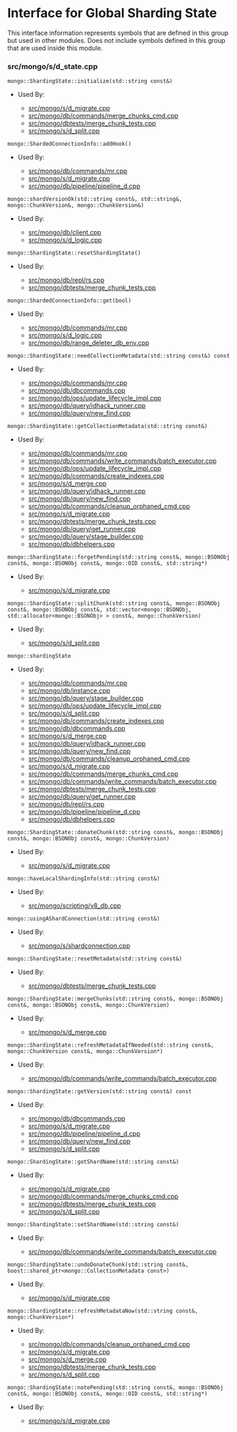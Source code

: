 
# Interface for Global Sharding State
This interface information represents symbols that are defined in this group but used in other modules.  Does not include symbols defined in this group that are used inside this module.

### src/mongo/s/d\_state.cpp

<div></div>

    mongo::ShardingState::initialize(std::string const&)

- Used By:

    - [src/mongo/s/d\_migrate.cpp](../../../../sharding/chunk\_management)
    - [src/mongo/db/commands/merge\_chunks\_cmd.cpp](../../../../sharding/chunk\_management)
    - [src/mongo/dbtests/merge\_chunk\_tests.cpp](../../../../sharding/chunk\_management)
    - [src/mongo/s/d\_split.cpp](../../../../sharding/chunk\_management)

<div></div>

    mongo::ShardedConnectionInfo::addHook()

- Used By:

    - [src/mongo/db/commands/mr.cpp](../../../../query\_and\_operation\_handling/database\_commands)
    - [src/mongo/s/d\_migrate.cpp](../../../../sharding/chunk\_management)
    - [src/mongo/db/pipeline/pipeline\_d.cpp](../../../../core\_query\_system/aggregation\_framework)

<div></div>

    mongo::shardVersionOk(std::string const&, std::string&, mongo::ChunkVersion&, mongo::ChunkVersion&)

- Used By:

    - [src/mongo/db/client.cpp](../../../../query\_and\_operation\_handling/client\_and\_operation\_tracking)
    - [src/mongo/s/d\_logic.cpp](../../../../sharding/writeback\_listener)

<div></div>

    mongo::ShardingState::resetShardingState()

- Used By:

    - [src/mongo/db/repl/rs.cpp](../../../../replication/replica\_set\_state)
    - [src/mongo/dbtests/merge\_chunk\_tests.cpp](../../../../sharding/chunk\_management)

<div></div>

    mongo::ShardedConnectionInfo::get(bool)

- Used By:

    - [src/mongo/db/commands/mr.cpp](../../../../query\_and\_operation\_handling/database\_commands)
    - [src/mongo/s/d\_logic.cpp](../../../../sharding/writeback\_listener)
    - [src/mongo/db/range\_deleter\_db\_env.cpp](../../../../sharding/chunk\_management)

<div></div>

    mongo::ShardingState::needCollectionMetadata(std::string const&) const

- Used By:

    - [src/mongo/db/commands/mr.cpp](../../../../query\_and\_operation\_handling/database\_commands)
    - [src/mongo/db/dbcommands.cpp](../../../../query\_and\_operation\_handling/database\_commands)
    - [src/mongo/db/ops/update\_lifecycle\_impl.cpp](../../../../core\_query\_system/update\_system)
    - [src/mongo/db/query/idhack\_runner.cpp](../../../../core\_query\_system/query\_execution)
    - [src/mongo/db/query/new\_find.cpp](../../../../core\_query\_system/query\_system\_entry\_points)

<div></div>

    mongo::ShardingState::getCollectionMetadata(std::string const&)

- Used By:

    - [src/mongo/db/commands/mr.cpp](../../../../query\_and\_operation\_handling/database\_commands)
    - [src/mongo/db/commands/write\_commands/batch\_executor.cpp](../../../../network/write\_commands)
    - [src/mongo/db/ops/update\_lifecycle\_impl.cpp](../../../../core\_query\_system/update\_system)
    - [src/mongo/db/commands/create\_indexes.cpp](../../../../query\_and\_operation\_handling/database\_commands)
    - [src/mongo/s/d\_merge.cpp](../../../../sharding/chunk\_management)
    - [src/mongo/db/query/idhack\_runner.cpp](../../../../core\_query\_system/query\_execution)
    - [src/mongo/db/query/new\_find.cpp](../../../../core\_query\_system/query\_system\_entry\_points)
    - [src/mongo/db/commands/cleanup\_orphaned\_cmd.cpp](../../../../query\_and\_operation\_handling/database\_commands)
    - [src/mongo/s/d\_migrate.cpp](../../../../sharding/chunk\_management)
    - [src/mongo/dbtests/merge\_chunk\_tests.cpp](../../../../sharding/chunk\_management)
    - [src/mongo/db/query/get\_runner.cpp](../../../../core\_query\_system/query\_planner)
    - [src/mongo/db/query/stage\_builder.cpp](../../../../core\_query\_system/query\_execution)
    - [src/mongo/db/dbhelpers.cpp](../../../../query\_and\_operation\_handling/client\_and\_operation\_tracking)

<div></div>

    mongo::ShardingState::forgetPending(std::string const&, mongo::BSONObj const&, mongo::BSONObj const&, mongo::OID const&, std::string*)

- Used By:

    - [src/mongo/s/d\_migrate.cpp](../../../../sharding/chunk\_management)

<div></div>

    mongo::ShardingState::splitChunk(std::string const&, mongo::BSONObj const&, mongo::BSONObj const&, std::vector<mongo::BSONObj, std::allocator<mongo::BSONObj> > const&, mongo::ChunkVersion)

- Used By:

    - [src/mongo/s/d\_split.cpp](../../../../sharding/chunk\_management)

<div></div>

    mongo::shardingState

- Used By:

    - [src/mongo/db/commands/mr.cpp](../../../../query\_and\_operation\_handling/database\_commands)
    - [src/mongo/db/instance.cpp](../../../../storage/storage\_layer\_structure)
    - [src/mongo/db/query/stage\_builder.cpp](../../../../core\_query\_system/query\_execution)
    - [src/mongo/db/ops/update\_lifecycle\_impl.cpp](../../../../core\_query\_system/update\_system)
    - [src/mongo/s/d\_split.cpp](../../../../sharding/chunk\_management)
    - [src/mongo/db/commands/create\_indexes.cpp](../../../../query\_and\_operation\_handling/database\_commands)
    - [src/mongo/db/dbcommands.cpp](../../../../query\_and\_operation\_handling/database\_commands)
    - [src/mongo/s/d\_merge.cpp](../../../../sharding/chunk\_management)
    - [src/mongo/db/query/idhack\_runner.cpp](../../../../core\_query\_system/query\_execution)
    - [src/mongo/db/query/new\_find.cpp](../../../../core\_query\_system/query\_system\_entry\_points)
    - [src/mongo/db/commands/cleanup\_orphaned\_cmd.cpp](../../../../query\_and\_operation\_handling/database\_commands)
    - [src/mongo/s/d\_migrate.cpp](../../../../sharding/chunk\_management)
    - [src/mongo/db/commands/merge\_chunks\_cmd.cpp](../../../../sharding/chunk\_management)
    - [src/mongo/db/commands/write\_commands/batch\_executor.cpp](../../../../network/write\_commands)
    - [src/mongo/dbtests/merge\_chunk\_tests.cpp](../../../../sharding/chunk\_management)
    - [src/mongo/db/query/get\_runner.cpp](../../../../core\_query\_system/query\_planner)
    - [src/mongo/db/repl/rs.cpp](../../../../replication/replica\_set\_state)
    - [src/mongo/db/pipeline/pipeline\_d.cpp](../../../../core\_query\_system/aggregation\_framework)
    - [src/mongo/db/dbhelpers.cpp](../../../../query\_and\_operation\_handling/client\_and\_operation\_tracking)

<div></div>

    mongo::ShardingState::donateChunk(std::string const&, mongo::BSONObj const&, mongo::BSONObj const&, mongo::ChunkVersion)

- Used By:

    - [src/mongo/s/d\_migrate.cpp](../../../../sharding/chunk\_management)

<div></div>

    mongo::haveLocalShardingInfo(std::string const&)

- Used By:

    - [src/mongo/scripting/v8\_db.cpp](../../../../javascript/javascript\_libraries)

<div></div>

    mongo::usingAShardConnection(std::string const&)

- Used By:

    - [src/mongo/s/shardconnection.cpp](../../../../sharding/shard\_abstraction)

<div></div>

    mongo::ShardingState::resetMetadata(std::string const&)

- Used By:

    - [src/mongo/dbtests/merge\_chunk\_tests.cpp](../../../../sharding/chunk\_management)

<div></div>

    mongo::ShardingState::mergeChunks(std::string const&, mongo::BSONObj const&, mongo::BSONObj const&, mongo::ChunkVersion)

- Used By:

    - [src/mongo/s/d\_merge.cpp](../../../../sharding/chunk\_management)

<div></div>

    mongo::ShardingState::refreshMetadataIfNeeded(std::string const&, mongo::ChunkVersion const&, mongo::ChunkVersion*)

- Used By:

    - [src/mongo/db/commands/write\_commands/batch\_executor.cpp](../../../../network/write\_commands)

<div></div>

    mongo::ShardingState::getVersion(std::string const&) const

- Used By:

    - [src/mongo/db/dbcommands.cpp](../../../../query\_and\_operation\_handling/database\_commands)
    - [src/mongo/s/d\_migrate.cpp](../../../../sharding/chunk\_management)
    - [src/mongo/db/pipeline/pipeline\_d.cpp](../../../../core\_query\_system/aggregation\_framework)
    - [src/mongo/db/query/new\_find.cpp](../../../../core\_query\_system/query\_system\_entry\_points)
    - [src/mongo/s/d\_split.cpp](../../../../sharding/chunk\_management)

<div></div>

    mongo::ShardingState::gotShardName(std::string const&)

- Used By:

    - [src/mongo/s/d\_migrate.cpp](../../../../sharding/chunk\_management)
    - [src/mongo/db/commands/merge\_chunks\_cmd.cpp](../../../../sharding/chunk\_management)
    - [src/mongo/dbtests/merge\_chunk\_tests.cpp](../../../../sharding/chunk\_management)
    - [src/mongo/s/d\_split.cpp](../../../../sharding/chunk\_management)

<div></div>

    mongo::ShardingState::setShardName(std::string const&)

- Used By:

    - [src/mongo/db/commands/write\_commands/batch\_executor.cpp](../../../../network/write\_commands)

<div></div>

    mongo::ShardingState::undoDonateChunk(std::string const&, boost::shared_ptr<mongo::CollectionMetadata const>)

- Used By:

    - [src/mongo/s/d\_migrate.cpp](../../../../sharding/chunk\_management)

<div></div>

    mongo::ShardingState::refreshMetadataNow(std::string const&, mongo::ChunkVersion*)

- Used By:

    - [src/mongo/db/commands/cleanup\_orphaned\_cmd.cpp](../../../../query\_and\_operation\_handling/database\_commands)
    - [src/mongo/s/d\_migrate.cpp](../../../../sharding/chunk\_management)
    - [src/mongo/s/d\_merge.cpp](../../../../sharding/chunk\_management)
    - [src/mongo/dbtests/merge\_chunk\_tests.cpp](../../../../sharding/chunk\_management)
    - [src/mongo/s/d\_split.cpp](../../../../sharding/chunk\_management)

<div></div>

    mongo::ShardingState::notePending(std::string const&, mongo::BSONObj const&, mongo::BSONObj const&, mongo::OID const&, std::string*)

- Used By:

    - [src/mongo/s/d\_migrate.cpp](../../../../sharding/chunk\_management)
